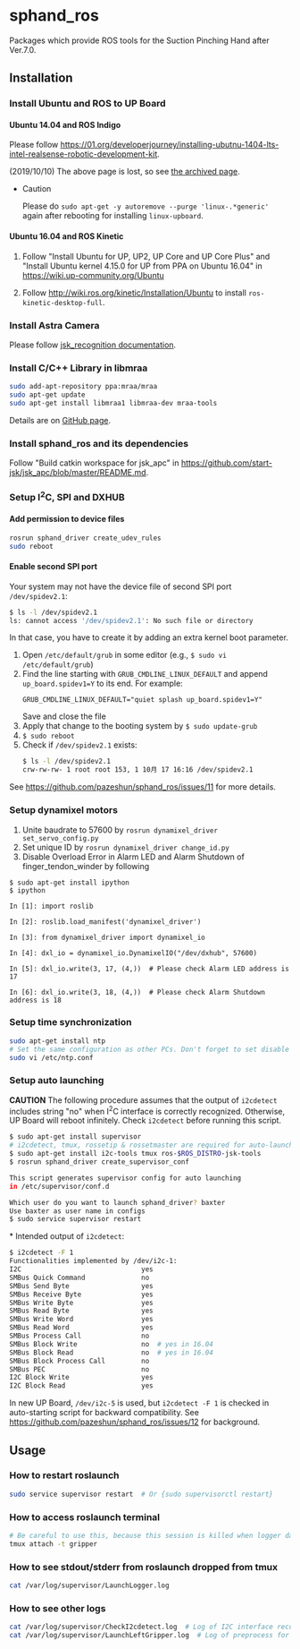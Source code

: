 # sphand_ros

Packages which provide ROS tools for the Suction Pinching Hand after Ver.7.0.

## Installation

### Install Ubuntu and ROS to UP Board

#### Ubuntu 14.04 and ROS Indigo

Please follow <https://01.org/developerjourney/installing-ubutnu-1404-lts-intel-realsense-robotic-development-kit>.

(2019/10/10) The above page is lost, so see [the archived page](https://web.archive.org/web/20190117004901/https://01.org/developerjourney/installing-ubutnu-1404-lts-intel-realsense-robotic-development-kit).

- Caution

  Please do `sudo apt-get -y autoremove --purge 'linux-.*generic'` again after rebooting for installing `linux-upboard`.

#### Ubuntu 16.04 and ROS Kinetic

1. Follow "Install Ubuntu for UP, UP2, UP Core and UP Core Plus" and "Install Ubuntu kernel 4.15.0 for UP from PPA on Ubuntu 16.04" in <https://wiki.up-community.org/Ubuntu>

2. Follow <http://wiki.ros.org/kinetic/Installation/Ubuntu> to install `ros-kinetic-desktop-full`.

### Install Astra Camera

Please follow [jsk_recognition documentation](https://jsk-recognition.readthedocs.io/en/latest/install_astra_camera.html).

### Install C/C++ Library in libmraa

```bash
sudo add-apt-repository ppa:mraa/mraa
sudo apt-get update
sudo apt-get install libmraa1 libmraa-dev mraa-tools
```
Details are on [GitHub page](https://github.com/intel-iot-devkit/mraa).

### Install sphand_ros and its dependencies

Follow "Build catkin workspace for jsk_apc" in <https://github.com/start-jsk/jsk_apc/blob/master/README.md>.

### Setup I<sup>2</sup>C, SPI and DXHUB

#### Add permission to device files

```bash
rosrun sphand_driver create_udev_rules
sudo reboot
```

#### Enable second SPI port

Your system may not have the device file of second SPI port `/dev/spidev2.1`:
```bash
$ ls -l /dev/spidev2.1
ls: cannot access '/dev/spidev2.1': No such file or directory
```
In that case, you have to create it by adding an extra kernel boot parameter.
1. Open `/etc/default/grub` in some editor (e.g., `$ sudo vi /etc/default/grub`)
2. Find the line starting with `GRUB_CMDLINE_LINUX_DEFAULT` and append `up_board.spidev1=Y` to its end. For example:
   ```
   GRUB_CMDLINE_LINUX_DEFAULT="quiet splash up_board.spidev1=Y"
   ```
   Save and close the file
3. Apply that change to the booting system by `$ sudo update-grub`
4. `$ sudo reboot`
5. Check if `/dev/spidev2.1` exists:
   ```bash
   $ ls -l /dev/spidev2.1
   crw-rw-rw- 1 root root 153, 1 10月 17 16:16 /dev/spidev2.1
   ```
See <https://github.com/pazeshun/sphand_ros/issues/11> for more details.

### Setup dynamixel motors

1. Unite baudrate to 57600 by `rosrun dynamixel_driver set_servo_config.py`
2. Set unique ID by `rosrun dynamixel_driver change_id.py`
3. Disable Overload Error in Alarm LED and Alarm Shutdown of finger\_tendon\_winder by following
```
$ sudo apt-get install ipython
$ ipython

In [1]: import roslib

In [2]: roslib.load_manifest('dynamixel_driver')

In [3]: from dynamixel_driver import dynamixel_io

In [4]: dxl_io = dynamixel_io.DynamixelIO("/dev/dxhub", 57600)

In [5]: dxl_io.write(3, 17, (4,))  # Please check Alarm LED address is 17

In [6]: dxl_io.write(3, 18, (4,))  # Please check Alarm Shutdown address is 18
```

### Setup time synchronization

```bash
sudo apt-get install ntp
# Set the same configuration as other PCs. Don't forget to set disable monitor for security
sudo vi /etc/ntp.conf
```

### Setup auto launching

**CAUTION**
The following procedure assumes that the output of `i2cdetect` includes string "no" when I<sup>2</sup>C interface is correctly recognized.
Otherwise, UP Board will reboot infinitely.
Check `i2cdetect` before running this script.

```bash
$ sudo apt-get install supervisor
# i2cdetect, tmux, rossetip & rossetmaster are required for auto-launching scripts
$ sudo apt-get install i2c-tools tmux ros-$ROS_DISTRO-jsk-tools
$ rosrun sphand_driver create_supervisor_conf

This script generates supervisor config for auto launching
in /etc/supervisor/conf.d

Which user do you want to launch sphand_driver? baxter
Use baxter as user name in configs
$ sudo service supervisor restart
```

\* Intended output of `i2cdetect`:
```bash
$ i2cdetect -F 1
Functionalities implemented by /dev/i2c-1:
I2C                              yes
SMBus Quick Command              no
SMBus Send Byte                  yes
SMBus Receive Byte               yes
SMBus Write Byte                 yes
SMBus Read Byte                  yes
SMBus Write Word                 yes
SMBus Read Word                  yes
SMBus Process Call               no
SMBus Block Write                no  # yes in 16.04
SMBus Block Read                 no  # yes in 16.04
SMBus Block Process Call         no
SMBus PEC                        no
I2C Block Write                  yes
I2C Block Read                   yes
```
In new UP Board, `/dev/i2c-5` is used, but `i2cdetect -F 1` is checked in auto-starting script for backward compatibility.
See <https://github.com/pazeshun/sphand_ros/issues/12> for background.

## Usage

### How to restart roslaunch

```bash
sudo service supervisor restart  # Or {sudo supervisorctl restart}
```

### How to access roslaunch terminal

```bash
# Be careful to use this, because this session is killed when logger daemon is killed or roslaunch daemon is restarted
tmux attach -t gripper
```

### How to see stdout/stderr from roslaunch dropped from tmux

```bash
cat /var/log/supervisor/LaunchLogger.log
```

### How to see other logs

```bash
cat /var/log/supervisor/CheckI2cdetect.log  # Log of I2C interface recognition test
cat /var/log/supervisor/LaunchLeftGripper.log  # Log of preprocess for roslaunch (e.g., network checking)
```
